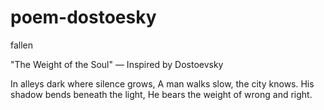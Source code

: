 # poem-dostoesky
fallen

"The Weight of the Soul"
— Inspired by Dostoevsky

In alleys dark where silence grows,
A man walks slow, the city knows.
His shadow bends beneath the light,
He bears the weight of wrong and right.



